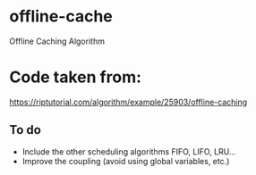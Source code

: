 # offline-cache
Offline Caching Algorithm

# Code taken from:
https://riptutorial.com/algorithm/example/25903/offline-caching

## To do
- Include the other scheduling algorithms FIFO, LIFO, LRU...
- Improve the coupling (avoid using global variables, etc.)
